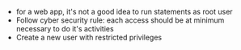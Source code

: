 * for a web app, it's not a good idea to run statements as root user
* Follow cyber security rule: each access should be at minimum necessary to do it's activities
* Create a new user with restricted privileges 